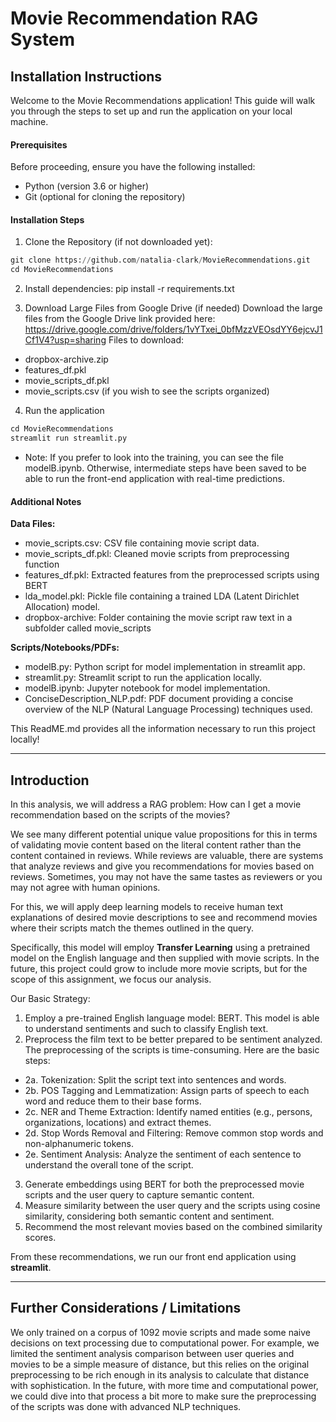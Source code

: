 # Movie Recommendation RAG System 

## Installation Instructions 
Welcome to the Movie Recommendations application! This guide will walk you through the steps to set up and run the application on your local machine.

#### Prerequisites
Before proceeding, ensure you have the following installed:

- Python (version 3.6 or higher)
- Git (optional for cloning the repository)

#### Installation Steps

1. Clone the Repository (if not downloaded yet):
``` python
git clone https://github.com/natalia-clark/MovieRecommendations.git
cd MovieRecommendations
```
2. Install dependencies:
pip install -r requirements.txt

3. Download Large Files from Google Drive (if needed)
Download the large files from the Google Drive link provided here:
https://drive.google.com/drive/folders/1vYTxei_0bfMzzVEOsdYY6ejcvJ1Cf1V4?usp=sharing
Files to download:
- dropbox-archive.zip
- features_df.pkl
- movie_scripts_df.pkl
- movie_scripts.csv (if you wish to see the scripts organized)

4. Run the application
``` python
cd MovieRecommendations
streamlit run streamlit.py
```
- Note: If you prefer to look into the training, you can see the file modelB.ipynb. Otherwise, intermediate steps have been saved to be able to run the front-end application with real-time predictions.

#### Additional Notes 
**Data Files:**
- movie_scripts.csv: CSV file containing movie script data.
- movie_scripts_df.pkl: Cleaned movie scripts from preprocessing function 
- features_df.pkl: Extracted features from the preprocessed scripts using BERT
- lda_model.pkl: Pickle file containing a trained LDA (Latent Dirichlet Allocation) model.
- dropbox-archive: Folder containing the movie script raw text in a subfolder called movie_scripts

**Scripts/Notebooks/PDFs:**
- modelB.py: Python script for model implementation in streamlit app.
- streamlit.py: Streamlit script to run the application locally.
- modelB.ipynb: Jupyter notebook for model implementation.
- ConciseDescription_NLP.pdf: PDF document providing a concise overview of the NLP (Natural Language Processing) techniques used.

This ReadME.md provides all the information necessary to run this project locally!

---
## Introduction

In this analysis, we will address a RAG problem: How can I get a movie recommendation based on the scripts of the movies?

We see many different potential unique value propositions for this in terms of validating movie content based on the literal content rather than the content contained in reviews. While reviews are valuable, there are systems that analyze reviews and give you recommendations for movies based on reviews. Sometimes, you may not have the same tastes as reviewers or you may not agree with human opinions.

For this, we will apply deep learning models to receive human text explanations of desired movie descriptions to see and recommend movies where their scripts match the themes outlined in the query.

Specifically, this model will employ **Transfer Learning** using a pretrained model on the English language and then supplied with movie scripts. In the future, this project could grow to include more movie scripts, but for the scope of this assignment, we focus our analysis.

Our Basic Strategy:

1. Employ a pre-trained English language model: BERT. This model is able to understand sentiments and such to classify English text.
2. Preprocess the film text to be better prepared to be sentiment analyzed. The preprocessing of the scripts is time-consuming. Here are the basic steps:
  - 2a. Tokenization: Split the script text into sentences and words.
  - 2b. POS Tagging and Lemmatization: Assign parts of speech to each word and reduce them to their base forms.
  - 2c. NER and Theme Extraction: Identify named entities (e.g., persons, organizations, locations) and extract themes.
  - 2d. Stop Words Removal and Filtering: Remove common stop words and non-alphanumeric tokens.
  - 2e. Sentiment Analysis: Analyze the sentiment of each sentence to understand the overall tone of the script.
3. Generate embeddings using BERT for both the preprocessed movie scripts and the user query to capture semantic content.
4. Measure similarity between the user query and the scripts using cosine similarity, considering both semantic content and sentiment.
5. Recommend the most relevant movies based on the combined similarity scores.

From these recommendations, we run our front end application using **streamlit**.

---
## Further Considerations / Limitations
We only trained on a corpus of 1092 movie scripts and made some naive decisions on text processing due to computational power. For example, we limited the sentiment analysis comparison between user queries and movies to be a simple measure of distance, but this relies on the original preprocessing to be rich enough in its analysis to calculate that distance with sophistication. In the future, with more time and computational power, we could dive into that process a bit more to make sure the preprocessing of the scripts was done with advanced NLP techniques.
